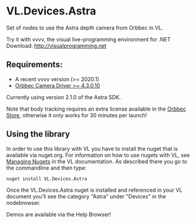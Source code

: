 # VL.Devices.Astra
Set of nodes to use the Astra depth camera from Orbbec in VL.

Try it with vvvv, the visual live-programming environment for .NET  
Download: http://visualprogramming.net

## Requirements:
* A recent vvvv version (>= 2020.1)
* [Orbbec Camera Driver >= 4.3.0.10](https://orbbec3d.com/index/download.html)

Currently using version 2.1.0 of the Astra SDK.

Note that body tracking requires an extra license available in the [Orbbec Store](https://shop.orbbec3d.com/Orbbec-Body-Tracking-License), otherwise it only works for 30 minutes per launch!

## Using the library
In order to use this library with VL you have to install the nuget that is available via nuget.org. For information on how to use nugets with VL, see [Managing Nugets](https://thegraybook.vvvv.org/reference/libraries/dependencies.html#manage-nugets) in the VL documentation. As described there you go to the commandline and then type:

    nuget install VL.Devices.Astra

Once the VL.Devices.Astra nuget is installed and referenced in your VL document you'll see the category "Astra" under "Devices" in the nodebrowser. 

Demos are available via the Help Browser!
